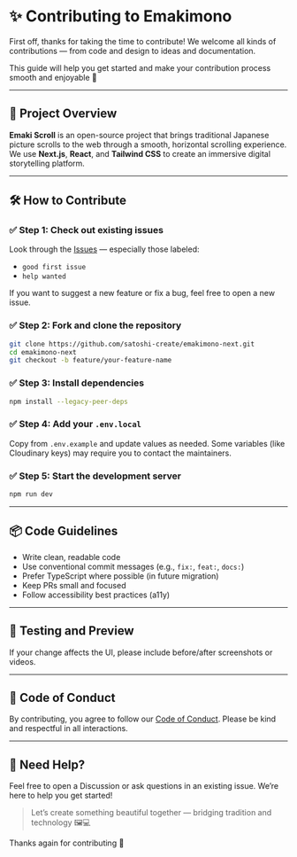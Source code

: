 # ✨ Contributing to Emakimono

First off, thanks for taking the time to contribute! We welcome all kinds of contributions — from code and design to ideas and documentation.

This guide will help you get started and make your contribution process smooth and enjoyable 🚀

---

## 🧭 Project Overview

**Emaki Scroll** is an open-source project that brings traditional Japanese picture scrolls to the web through a smooth, horizontal scrolling experience. We use **Next.js**, **React**, and **Tailwind CSS** to create an immersive digital storytelling platform.

---

## 🛠 How to Contribute

### ✅ Step 1: Check out existing issues
Look through the [Issues](https://github.com/satoshi-create/emakimono-next/issues) — especially those labeled:
- `good first issue`
- `help wanted`

If you want to suggest a new feature or fix a bug, feel free to open a new issue.

### ✅ Step 2: Fork and clone the repository
```bash
git clone https://github.com/satoshi-create/emakimono-next.git
cd emakimono-next
git checkout -b feature/your-feature-name
```

### ✅ Step 3: Install dependencies
```bash
npm install --legacy-peer-deps
```

### ✅ Step 4: Add your `.env.local`
Copy from `.env.example` and update values as needed. Some variables (like Cloudinary keys) may require you to contact the maintainers.

### ✅ Step 5: Start the development server
```bash
npm run dev
```

---

## 📦 Code Guidelines

- Write clean, readable code
- Use conventional commit messages (e.g., `fix:`, `feat:`, `docs:`)
- Prefer TypeScript where possible (in future migration)
- Keep PRs small and focused
- Follow accessibility best practices (a11y)

---

## 🧪 Testing and Preview
If your change affects the UI, please include before/after screenshots or videos.

---

## 🤝 Code of Conduct

By contributing, you agree to follow our [Code of Conduct](./CODE_OF_CONDUCT).
Please be kind and respectful in all interactions.

---

## 🙋 Need Help?

Feel free to open a Discussion or ask questions in an existing issue.
We’re here to help you get started!

> Let’s create something beautiful together — bridging tradition and technology 🖼️💻

Thanks again for contributing 💫

